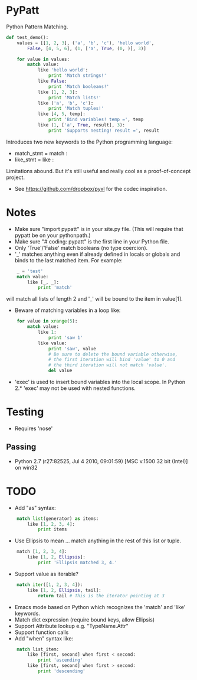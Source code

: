 # PyPatt

Python Pattern Matching.

```python
def test_demo():
    values = [[1, 2, 3], ('a', 'b', 'c'), 'hello world',
        False, [4, 5, 6], (1, ['a', True, (0, )], 3)]

    for value in values:
        match value:
            like 'hello world':
                print 'Match strings!'
            like False:
                print 'Match booleans!'
            like [1, 2, 3]:
                print 'Match lists!'
            like ('a', 'b', 'c'):
                print 'Match tuples!'
            like [4, 5, temp]:
                print 'Bind variables! temp =', temp
            like (1, ['a', True, result], 3):
                print 'Supports nesting! result =', result
```

Introduces two new keywords to the Python programming language:

* match_stmt = match <expr>:
* like_stmt = like <expr>:

Limitations abound. But it's still useful and really cool as a
proof-of-concept project.

* See https://github.com/dropbox/pyxl for the codec inspiration.

# Notes

* Make sure "import pypatt" is in your site.py file. (This will require that
  pypatt be on your pythonpath.)
* Make sure "# coding: pypatt" is the first line in your Python file.
* Only 'True'/'False' match booleans (no type coercion).
* '_' matches anything even if already defined in locals or globals and binds
  to the last matched item. For example:

```python
    _ = 'test'
    match value:
        like [_, _]:
            print 'match'
```

  will match all lists of length 2 and '_' will be bound to the
  item in value[1].
* Beware of matching variables in a loop like:

```python
    for value in xrange(5):
        match value:
            like 1:
                print 'saw 1'
            like value:
                print 'saw', value
                # Be sure to delete the bound variable otherwise,
                # the first iteration will bind 'value' to 0 and
                # the third iteration will not match 'value'.
                del value
```

* 'exec' is used to insert bound variables into the local scope. In Python
  2.* 'exec' may not be used with nested functions.

# Testing

* Requires 'nose'

## Passing

* Python 2.7 (r27:82525, Jul  4 2010, 09:01:59) [MSC v.1500 32 bit (Intel)] on win32

# TODO

* Add "as" syntax:

```python
    match list(generator) as items:
        like [1, 2, 3, 4]:
            print items
```

* Use Ellipsis to mean ... match anything in the rest of this list or tuple.

```python
    match [1, 2, 3, 4]:
        like [1, 2, Ellipsis]:
            print 'Ellipsis matched 3, 4.'
```

* Support value as iterable?

```python
    match iter([1, 2, 3, 4]):
        like [1, 2, Ellipsis, tail]:
            return tail # This is the iterator pointing at 3
```

* Emacs mode based on Python which recognizes the 'match' and 'like' keywords.
* Match dict expression (require bound keys, allow Ellipsis)
* Support Attribute lookup e.g. "TypeName.Attr"
* Support function calls
* Add "when" syntax like:

```python
    match list_item:
        like [first, second] when first < second:
            print 'ascending'
        like [first, second] when first > second:
            print 'descending'
```
